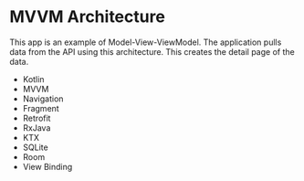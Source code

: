 # MVVM Architecture 

This app is an example of Model-View-ViewModel. The application pulls data from the API using this architecture. This creates the detail page of the data.

<ul>
  <li>Kotlin</li>
  <li>MVVM</li>
  <li>Navigation</li>
  <li>Fragment</li>
  <li>Retrofit</li>
  <li>RxJava</li>
  <li>KTX</li>
  <li>SQLite</li>
  <li>Room</li>
  <li>View Binding</li>
</ul>
